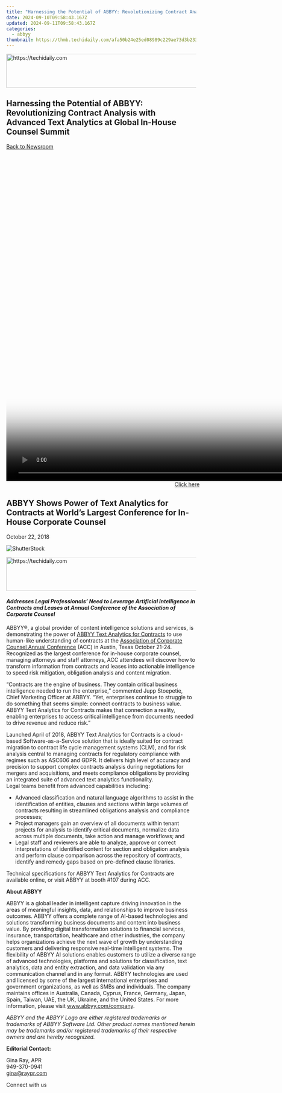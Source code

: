 ```yaml
---
title: "Harnessing the Potential of ABBYY: Revolutionizing Contract Analysis with Advanced Text Analytics at Global In-House Counsel Summit"
date: 2024-09-10T09:58:43.167Z
updated: 2024-09-11T09:58:43.167Z
categories:
  - abbyy
thumbnail: https://thmb.techidaily.com/afa50b24e25ed08989c229ae73d3b233da6ab60b7cf21c80e9cb56c9f6856e1f.jpg
---
```






<!-- affiliate ads begin -->
<a href="https://ephamedtechinc.pxf.io/c/5597632/2137213/26400" target="_top" id="2137213">
  <img src="//a.impactradius-go.com/display-ad/26400-2137213" border="0" alt="https://techidaily.com" width="728" height="90"/>
</a>
<img height="0" width="0" src="https://ephamedtechinc.pxf.io/i/5597632/2137213/26400" style="position:absolute;visibility:hidden;" border="0" />
<!-- affiliate ads end -->




## Harnessing the Potential of ABBYY: Revolutionizing Contract Analysis with Advanced Text Analytics at Global In-House Counsel Summit

[Back to Newsroom](https://tools.techidaily.com/abbyy/products/)





<!-- affiliate ads begin -->
<span id="1495277">
					<video width="1536" height="864" style="cursor:pointer"
           poster="//a.impactradius-go.com/display-clicktoplayimage/1495277.png"
           onclick="if(!this.playClicked){this.play();this.setAttribute('controls',true);this.playClicked=true;}">
	   <source src="//a.impactradius-go.com/display-ad/17189-1495277">
	   <img src="//a.impactradius-go.com/display-clicktoplayimage/1495277.png" style="border: none; height: 100%; width: 100%; object-fit: contain">
	</video>
	<div style="width:960px;text-align:center"><a href="javascript:window.open(decodeURIComponent('https%3A%2F%2Ffunwhole.sjv.io%2Fc%2F5597632%2F1495277%2F17189'), '_blank');void(0);">Click here</a></div>
</span>
<img height="0" width="0" src="https://imp.pxf.io/i/5597632/1495277/17189" style="position:absolute;visibility:hidden;" border="0" />
<!-- affiliate ads end -->




## ABBYY Shows Power of Text Analytics for Contracts at World’s Largest Conference for In-House Corporate Counsel

October 22, 2018

![ShutterStock](https://content.abbyy.com/-/media/project/abbyy/abbyy/branchtemplates/shutterstock_1272462163_1296-x-729.jpg?h=729&iar=0&w=1296)





<!-- affiliate ads begin -->
<a href="https://unicoeye.pxf.io/c/5597632/2134490/18498" target="_top" id="2134490">
  <img src="//a.impactradius-go.com/display-ad/18498-2134490" border="0" alt="https://techidaily.com" width="728" height="90"/>
</a>
<img height="0" width="0" src="https://unicoeye.pxf.io/i/5597632/2134490/18498" style="position:absolute;visibility:hidden;" border="0" />
<!-- affiliate ads end -->




#### _Addresses Legal Professionals’ Need to Leverage Artificial Intelligence in Contracts and Leases at Annual Conference of the Association of Corporate Counsel_ 

  
ABBYY®, a global provider of content intelligence solutions and services, is demonstrating the power of [ABBYY Text Analytics for Contracts](https://tools.techidaily.com/abbyy/products/) to use human-like understanding of contracts at the [Association of Corporate Counsel Annual Conference](https://www.acc.com/education/am18/ "Association of Corporate Counsel Annual Conference") (ACC) in Austin, Texas October 21-24\. Recognized as the largest conference for in-house corporate counsel, managing attorneys and staff attorneys, ACC attendees will discover how to transform information from contracts and leases into actionable intelligence to speed risk mitigation, obligation analysis and content migration.

“Contracts are the engine of business. They contain critical business intelligence needed to run the enterprise,” commented Jupp Stoepetie, Chief Marketing Officer at ABBYY. “Yet, enterprises continue to struggle to do something that seems simple: connect contracts to business value. ABBYY Text Analytics for Contracts makes that connection a reality, enabling enterprises to access critical intelligence from documents needed to drive revenue and reduce risk.”

Launched April of 2018, ABBYY Text Analytics for Contracts is a cloud-based Software-as-a-Service solution that is ideally suited for contract migration to contract life cycle management systems (CLM), and for risk analysis central to managing contracts for regulatory compliance with regimes such as ASC606 and GDPR. It delivers high level of accuracy and precision to support complex contracts analysis during negotiations for mergers and acquisitions, and meets compliance obligations by providing an integrated suite of advanced text analytics functionality.  
Legal teams benefit from advanced capabilities including:

* Advanced classification and natural language algorithms to assist in the identification of entities, clauses and sections within large volumes of contracts resulting in streamlined obligations analysis and compliance processes;
* Project managers gain an overview of all documents within tenant projects for analysis to identify critical documents, normalize data across multiple documents, take action and manage workflows; and
* Legal staff and reviewers are able to analyze, approve or correct interpretations of identified content for section and obligation analysis and perform clause comparison across the repository of contracts, identify and remedy gaps based on pre-defined clause libraries.

  
Technical specifications for ABBYY Text Analytics for Contracts are available online, or visit ABBYY at booth #107 during ACC.

  
**About ABBYY**

ABBYY is a global leader in intelligent capture driving innovation in the areas of meaningful insights, data, and relationships to improve business outcomes. ABBYY offers a complete range of AI-based technologies and solutions transforming business documents and content into business value. By providing digital transformation solutions to financial services, insurance, transportation, healthcare and other industries, the company helps organizations achieve the next wave of growth by understanding customers and delivering responsive real-time intelligent systems. The flexibility of ABBYY AI solutions enables customers to utilize a diverse range of advanced technologies, platforms and solutions for classification, text analytics, data and entity extraction, and data validation via any communication channel and in any format. ABBYY technologies are used and licensed by some of the largest international enterprises and government organizations, as well as SMBs and individuals. The company maintains offices in Australia, Canada, Cyprus, France, Germany, Japan, Spain, Taiwan, UAE, the UK, Ukraine, and the United States. For more information, please visit www.abbyy.com/company.

_ABBYY and the ABBYY Logo are either registered trademarks or trademarks of ABBYY Software Ltd. Other product names mentioned herein may be trademarks and/or registered trademarks of their respective owners and are hereby recognized._

  
**Editorial Contact:**

Gina Ray, APR  
949-370-0941  
gina@raypr.com

Connect with us

<ins class="adsbygoogle"
     style="display:block"
     data-ad-format="autorelaxed"
     data-ad-client="ca-pub-7571918770474297"
     data-ad-slot="1223367746"></ins>



<ins class="adsbygoogle"
     style="display:block"
     data-ad-client="ca-pub-7571918770474297"
     data-ad-slot="8358498916"
     data-ad-format="auto"
     data-full-width-responsive="true"></ins>


